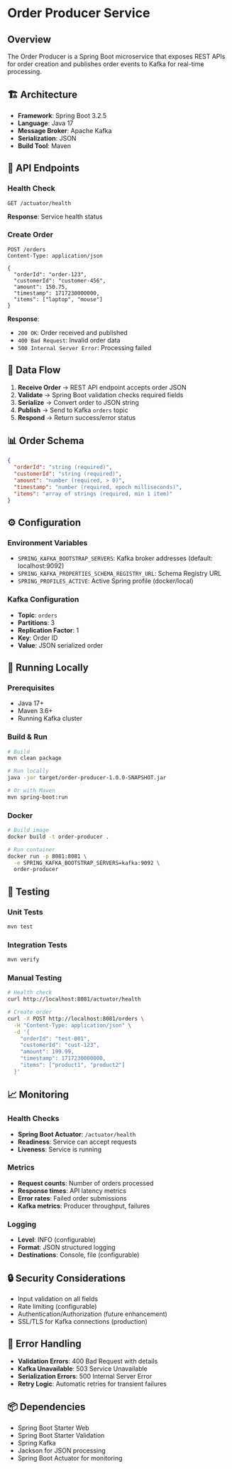 # Order Producer Service

## Overview

The Order Producer is a Spring Boot microservice that exposes REST APIs for order creation and publishes order events to Kafka for real-time processing.

## 🏗️ Architecture

- **Framework**: Spring Boot 3.2.5
- **Language**: Java 17
- **Message Broker**: Apache Kafka
- **Serialization**: JSON
- **Build Tool**: Maven

## 📡 API Endpoints

### Health Check

```http
GET /actuator/health
```

**Response**: Service health status

### Create Order

```http
POST /orders
Content-Type: application/json

{
  "orderId": "order-123",
  "customerId": "customer-456",
  "amount": 150.75,
  "timestamp": 1717230000000,
  "items": ["laptop", "mouse"]
}
```

**Response**:

- `200 OK`: Order received and published
- `400 Bad Request`: Invalid order data
- `500 Internal Server Error`: Processing failed

## 🔄 Data Flow

1. **Receive Order** → REST API endpoint accepts order JSON
2. **Validate** → Spring Boot validation checks required fields
3. **Serialize** → Convert order to JSON string
4. **Publish** → Send to Kafka `orders` topic
5. **Respond** → Return success/error status

## 📊 Order Schema

```json
{
  "orderId": "string (required)",
  "customerId": "string (required)",
  "amount": "number (required, > 0)",
  "timestamp": "number (required, epoch milliseconds)",
  "items": "array of strings (required, min 1 item)"
}
```

## ⚙️ Configuration

### Environment Variables

- `SPRING_KAFKA_BOOTSTRAP_SERVERS`: Kafka broker addresses (default: localhost:9092)
- `SPRING_KAFKA_PROPERTIES_SCHEMA_REGISTRY_URL`: Schema Registry URL
- `SPRING_PROFILES_ACTIVE`: Active Spring profile (docker/local)

### Kafka Configuration

- **Topic**: `orders`
- **Partitions**: 3
- **Replication Factor**: 1
- **Key**: Order ID
- **Value**: JSON serialized order

## 🚀 Running Locally

### Prerequisites

- Java 17+
- Maven 3.6+
- Running Kafka cluster

### Build & Run

```bash
# Build
mvn clean package

# Run locally
java -jar target/order-producer-1.0.0-SNAPSHOT.jar

# Or with Maven
mvn spring-boot:run
```

### Docker

```bash
# Build image
docker build -t order-producer .

# Run container
docker run -p 8081:8081 \
  -e SPRING_KAFKA_BOOTSTRAP_SERVERS=kafka:9092 \
  order-producer
```

## 🧪 Testing

### Unit Tests

```bash
mvn test
```

### Integration Tests

```bash
mvn verify
```

### Manual Testing

```bash
# Health check
curl http://localhost:8081/actuator/health

# Create order
curl -X POST http://localhost:8081/orders \
  -H "Content-Type: application/json" \
  -d '{
    "orderId": "test-001",
    "customerId": "cust-123",
    "amount": 199.99,
    "timestamp": 1717230000000,
    "items": ["product1", "product2"]
  }'
```

## 📈 Monitoring

### Health Checks

- **Spring Boot Actuator**: `/actuator/health`
- **Readiness**: Service can accept requests
- **Liveness**: Service is running

### Metrics

- **Request counts**: Number of orders processed
- **Response times**: API latency metrics
- **Error rates**: Failed order submissions
- **Kafka metrics**: Producer throughput, failures

### Logging

- **Level**: INFO (configurable)
- **Format**: JSON structured logging
- **Destinations**: Console, file (configurable)

## 🔒 Security Considerations

- Input validation on all fields
- Rate limiting (configurable)
- Authentication/Authorization (future enhancement)
- SSL/TLS for Kafka connections (production)

## 🚨 Error Handling

- **Validation Errors**: 400 Bad Request with details
- **Kafka Unavailable**: 503 Service Unavailable
- **Serialization Errors**: 500 Internal Server Error
- **Retry Logic**: Automatic retries for transient failures

## 📦 Dependencies

- Spring Boot Starter Web
- Spring Boot Starter Validation
- Spring Kafka
- Jackson for JSON processing
- Spring Boot Actuator for monitoring

